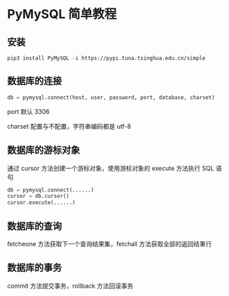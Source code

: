 # PyMySQL 简单教程

## 安装
```shell
pip3 install PyMySQL -i https://pypi.tuna.tsinghua.edu.cn/simple
```

## 数据库的连接
```python
db = pymysql.connect(host, user, password, port, database, charset)
```
port 默认 3306

charset 配置与不配置，字符串编码都是 utf-8

## 数据库的游标对象
通过 cursor 方法创建一个游标对象，使用游标对象的 execute 方法执行 SQL 语句

```python
db = pymysql.connect(......)
cursor = db.cursor()
cursor.execute(......)
```

## 数据库的查询
fetcheone 方法获取下一个查询结果集，fetchall 方法获取全部的返回结果行

## 数据库的事务
commit 方法提交事务，rollback 方法回滚事务